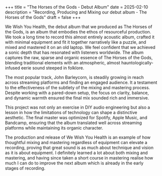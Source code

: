 +++
title = "The Horses of the Gods - Debut Album"
date = 2025-02-10
description = "Recording, Producing and Mixing our debut album - The Horses of the Gods"
draft = false
+++



We Wish You Health, the debut album that we produced as The Horses of the Gods, is an album that embodies the ethos of resourceful production. We took a long time to record this almost entirely acoustic album, crafted it with minimal equipment and fit it together narratively like a puzzle, and mixed and mastered it on an old laptop. We feel confident that we achieved a sonic depth that has resonated with listeners worldwide. The album captures the raw, sparse and organic essence of The Horses of the Gods, blending traditional elements with an atmospheric, almost hauntologically-infused eerie sound steeped in folklore.

The most popular track, John Barleycorn, is steadily growing in reach across streaming platforms and finding an engaged audience.  It a testament to the effectiveness of the subtlety of the mixing and mastering process. Despite working with a pared-down setup, the focus on clarity, balance, and dynamic warmth ensured the final mix sounded rich and immersive.

This project was not only an exercise in DIY audio engineering but also a lesson in how the limitations of technology can shape a distinctive aesthetic. The final master was optimized for Spotify, Apple Music, and Bandcamp, ensuring that the album translated well across streaming platforms while maintaining its organic character.

The production and release of We Wish You Health is an example of how thoughtful mixing and mastering regardless of equipment can elevate a recording, proving that great sound is as much about technique and vision as it is about equipment. I definitely learned a lot about both mixing and mastering, and having since taken a short course in mastering realise how much I can do to improve the next album which is already in the early stages of recording.